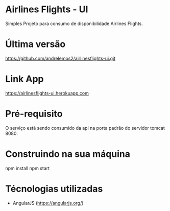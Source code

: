 Airlines Flights - UI
==========================
Simples Projeto para consumo de disponibilidade Airlines Flights.

Última versão
==========================

https://github.com/andrelemos2/airlinesflights-ui.git

Link App
==========================

https://airlinesflights-ui.herokuapp.com


Pré-requisito
==========================
O serviço está sendo consumido da api na porta padrão do servidor tomcat 8080.

Construindo na sua máquina
==========================
npm install
npm start


Técnologias utilizadas
==========================

- AngularJS (https://angularjs.org/)

